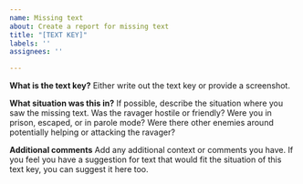 ```yaml
---
name: Missing text
about: Create a report for missing text
title: "[TEXT KEY]"
labels: ''
assignees: ''

---
```


**What is the text key?**
Either write out the text key or provide a screenshot.

**What situation was this in?**
If possible, describe the situation where you saw the missing text. Was the ravager hostile or friendly? Were you in prison, escaped, or in parole mode? Were there other enemies around potentially helping or attacking the ravager?

**Additional comments**
Add any additional context or comments you have. If you feel you have a suggestion for text that would fit the situation of this text key, you can suggest it here too.
